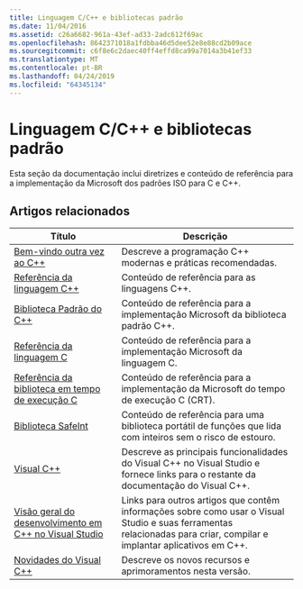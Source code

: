 ```yaml
---
title: Linguagem C/C++ e bibliotecas padrão
ms.date: 11/04/2016
ms.assetid: c26a6682-961a-43ef-ad33-2adc612f69ac
ms.openlocfilehash: 8642371018a1fdbba46d5dee52e8e88cd2b09ace
ms.sourcegitcommit: c6f8e6c2daec40ff4effd8ca99a7014a3b41ef33
ms.translationtype: MT
ms.contentlocale: pt-BR
ms.lasthandoff: 04/24/2019
ms.locfileid: "64345134"
---
```

# <a name="cc-language-and-standard-libraries"></a>Linguagem C/C++ e bibliotecas padrão

Esta seção da documentação inclui diretrizes e conteúdo de referência para a implementação da Microsoft dos padrões ISO para C e C++.

## <a name="related-articles"></a>Artigos relacionados

|Título|Descrição|
|-----------|-----------------|
|[Bem-vindo outra vez ao C++](../cpp/welcome-back-to-cpp-modern-cpp.md)|Descreve a programação C++ modernas e práticas recomendadas.|
|[Referência da linguagem C++](../cpp/cpp-language-reference.md)|Conteúdo de referência para as linguagens C++.|
|[Biblioteca Padrão do C++](../standard-library/cpp-standard-library-reference.md)|Conteúdo de referência para a implementação Microsoft da biblioteca padrão C++.|
|[Referência da linguagem C](../c-language/c-language-reference.md)|Conteúdo de referência para a implementação Microsoft da linguagem C.|
|[Referência da biblioteca em tempo de execução C](../c-runtime-library/c-run-time-library-reference.md)|Conteúdo de referência para a implementação da Microsoft do tempo de execução C (CRT).|
|[Biblioteca SafeInt](../safeint/safeint-library.md)|Conteúdo de referência para uma biblioteca portátil de funções que lida com inteiros sem o risco de estouro.|
|[Visual C++](../overview/visual-cpp-in-visual-studio.md)|Descreve as principais funcionalidades do Visual C++ no Visual Studio e fornece links para o restante da documentação do Visual C++.|
|[Visão geral do desenvolvimento em C++ no Visual Studio](../overview/overview-of-cpp-development.md)|Links para outros artigos que contêm informações sobre como usar o Visual Studio e suas ferramentas relacionadas para criar, compilar e implantar aplicativos em C++.|
|[Novidades do Visual C++](../overview/what-s-new-for-visual-cpp-in-visual-studio.md)|Descreve os novos recursos e aprimoramentos nesta versão.|